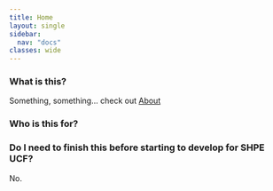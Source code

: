 ```yaml
---
title: Home
layout: single
sidebar:
  nav: "docs"
classes: wide
---
```

### What is this?
Something, something... check out [About](/about/)

### Who is this for?

### Do I need to finish this before starting to develop for SHPE UCF?
No.